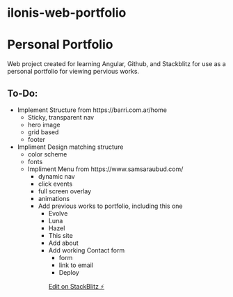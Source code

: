 # ilonis-web-portfolio

<h1>Personal Portfolio</h1>

Web project created for learning Angular, Github, and Stackblitz for use as a personal portfolio for viewing pervious works.

<h2>To-Do:</h2>
<ul>
  <li>Implement Structure from https://barri.com.ar/home
    <ul>
      <li>Sticky, transparent nav</li>
      <li>hero image</li>
      <li>grid based</li>
      <li>footer</li>
    </ul></li>
  <li>Impliment Design matching structure
    <ul>
      <li>color scheme</li>
      <li>fonts</li>
    </ul</li>
  <li>Impliment Menu from https://www.samsaraubud.com/
    <ul>
      <li>dynamic nav</li>
      <li>click events</li>
      <li>full screen overlay</li>
      <li>animations</li>
    </ul</li>
  <li>Add previous works to portfolio, including this one
    <ul>
      <li>Evolve</li>
      <li>Luna</li>
      <li>Hazel</li>
      <li>This site</li>
    </ul</li>
  <li>Add about</li>
  <li>Add working Contact form
    <ul>
      <li>form</li>
      <li>link to email</li>
    </ul</li>
  <li>Deploy</li>
</ul>

[Edit on StackBlitz ⚡️](https://stackblitz.com/edit/ilonis-web-portfolio)